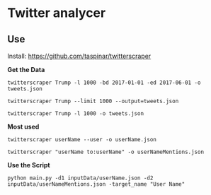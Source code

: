 

# Twitter analycer



## Use

Install:
https://github.com/taspinar/twitterscraper


**Get the Data**

```
twitterscraper Trump -l 1000 -bd 2017-01-01 -ed 2017-06-01 -o tweets.json
```

```
twitterscraper Trump --limit 1000 --output=tweets.json
```


```
twitterscraper Trump -l 1000 -o tweets.json
```

**Most used**

```
twitterscraper userName --user -o userName.json

```


```
twitterscraper "userName to:userName" -o userNameMentions.json
```


**Use the Script**

```
python main.py -d1 inputData/userName.json -d2 inputData/userNameMentions.json -target_name "User Name"
```
